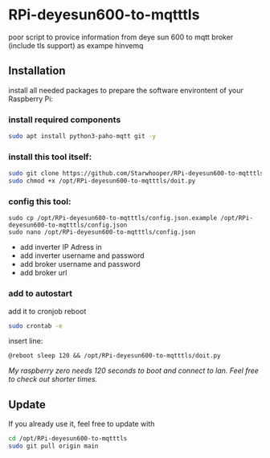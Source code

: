 # RPi-deyesun600-to-mqtttls
poor script to provice information from deye sun 600 to mqtt broker (include tls support) as exampe hinvemq

## Installation
install all needed packages to prepare the software environtent of your Raspberry Pi:

### install required components
```bash
sudo apt install python3-paho-mqtt git -y
```

### install this tool itself:
```bash
sudo git clone https://github.com/Starwhooper/RPi-deyesun600-to-mqtttls /opt//RPi-deyesun600-to-mqtttls
sudo chmod +x /opt/RPi-deyesun600-to-mqtttls/doit.py
```

### config this tool:
```
sudo cp /opt/RPi-deyesun600-to-mqtttls/config.json.example /opt/RPi-deyesun600-to-mqtttls/config.json
sudo nano /opt/RPi-deyesun600-to-mqtttls/config.json
```
* add inverter IP Adress in
* add inverter username and password
* add broker username and password
* add broker url

### add to autostart ###
add it to cronjob reboot
```bash
sudo crontab -e
```
insert line:
```
@reboot sleep 120 && /opt/RPi-deyesun600-to-mqtttls/doit.py
```
*My raspberry zero needs 120 seconds to boot and connect to lan. Feel free to check out shorter times.*

## Update
If you already use it, feel free to update with
```bash
cd /opt/RPi-deyesun600-to-mqtttls
sudo git pull origin main
```
